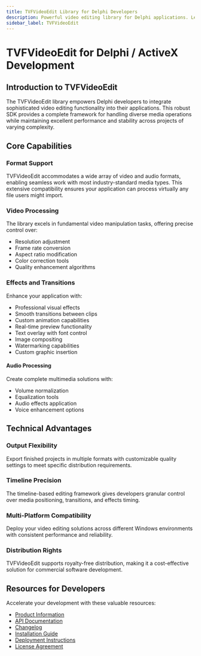 ```yaml
---
title: TVFVideoEdit Library for Delphi Developers
description: Powerful video editing library for Delphi applications. Learn how to build advanced video editing software with TVFVideoEdit - supporting multiple formats, effects, transitions, timeline editing, motion detection, encryption, and audio processing capabilities.
sidebar_label: TVFVideoEdit
---
```


# TVFVideoEdit for Delphi / ActiveX Development

## Introduction to TVFVideoEdit

The TVFVideoEdit library empowers Delphi developers to integrate sophisticated video editing functionality into their applications. This robust SDK provides a complete framework for handling diverse media operations while maintaining excellent performance and stability across projects of varying complexity.

## Core Capabilities

### Format Support

TVFVideoEdit accommodates a wide array of video and audio formats, enabling seamless work with most industry-standard media types. This extensive compatibility ensures your application can process virtually any file users might import.

### Video Processing

The library excels in fundamental video manipulation tasks, offering precise control over:

- Resolution adjustment
- Frame rate conversion
- Aspect ratio modification
- Color correction tools
- Quality enhancement algorithms

### Effects and Transitions

Enhance your application with:

- Professional visual effects
- Smooth transitions between clips
- Custom animation capabilities
- Real-time preview functionality
- Text overlay with font control
- Image compositing
- Watermarking capabilities
- Custom graphic insertion

#### Audio Processing

Create complete multimedia solutions with:

- Volume normalization
- Equalization tools
- Audio effects application
- Voice enhancement options

## Technical Advantages

### Output Flexibility

Export finished projects in multiple formats with customizable quality settings to meet specific distribution requirements.

### Timeline Precision

The timeline-based editing framework gives developers granular control over media positioning, transitions, and effects timing.

### Multi-Platform Compatibility

Deploy your video editing solutions across different Windows environments with consistent performance and reliability.

### Distribution Rights

TVFVideoEdit supports royalty-free distribution, making it a cost-effective solution for commercial software development.

## Resources for Developers

Accelerate your development with these valuable resources:

- [Product Information](https://www.visioforge.com/all-in-one-media-framework)
- [API Documentation](https://api.visioforge.com/delphi/video_edit_sdk/index.html)
- [Changelog](changelog.md)
- [Installation Guide](install/index.md)
- [Deployment Instructions](deployment.md)
- [License Agreement](../../eula.md)
